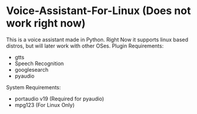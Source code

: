 # Voice-Assistant-For-Linux (Does not work right now)
This is a voice assistant made in Python. Right Now it supports linux based distros, but will later work with other OSes.
Plugin Requirements:
- gtts
- Speech Recognition
- googlesearch
- pyaudio

System Requirements:
- portaudio v19 (Required for pyaudio)
- mpg123 (For Linux Only)
